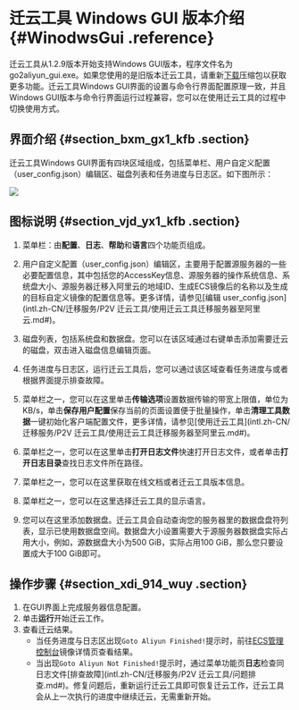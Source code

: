 # 迁云工具 Windows GUI 版本介绍 {#WinodwsGui .reference}

迁云工具从1.2.9版本开始支持Windows GUI版本，程序文件名为go2aliyun\_gui.exe。如果您使用的是旧版本迁云工具，请重新[下载](http://p2v-tools.oss-cn-hangzhou.aliyuncs.com/Alibaba_Cloud_Migration_Tool.zip)压缩包以获取更多功能。迁云工具Windows GUI界面的设置与命令行界面配置原理一致，并且Windows GUI版本与命令行界面运行过程兼容，您可以在使用迁云工具的过程中切换使用方式。

## 界面介绍 {#section_bxm_gx1_kfb .section}

迁云工具Windows GUI界面有四块区域组成，包括菜单栏、用户自定义配置（user\_config.json）编辑区、磁盘列表和任务进度与日志区。如下图所示：

![](http://static-aliyun-doc.oss-cn-hangzhou.aliyuncs.com/assets/img/22628/155902522945134_zh-CN.png)

## 图标说明 {#section_vjd_yx1_kfb .section}

1.  菜单栏：由**配置**、**日志**、**帮助**和**语言**四个功能页组成。

2.  用户自定义配置（user\_config.json）编辑区，主要用于配置源服务器的一些必要配置信息，其中包括您的AccessKey信息、源服务器的操作系统信息、系统盘大小、源服务器迁移入阿里云的地域ID、生成ECS镜像后的名称以及生成的目标自定义镜像的配置信息等。更多详情，请参见[编辑 user\_config.json](intl.zh-CN/迁移服务/P2V 迁云工具/使用迁云工具迁移服务器至阿里云.md#)。

3.  磁盘列表，包括系统盘和数据盘。您可以在该区域通过右键单击添加需要迁云的磁盘，双击进入磁盘信息编辑页面。

4.  任务进度与日志区，运行迁云工具后，您可以通过该区域查看任务进度与或者根据界面提示排查故障。

5.  菜单栏之一，您可以在这里单击**传输选项**设置数据传输的带宽上限值，单位为KB/s，单击**保存用户配置**保存当前的页面设置便于批量操作，单击**清理工具数据**一键初始化客户端配置文件，更多详情，请参见[使用迁云工具](intl.zh-CN/迁移服务/P2V 迁云工具/使用迁云工具迁移服务器至阿里云.md#)。

6.  菜单栏之一，您可以在这里单击**打开日志文件**快速打开日志文件，或者单击**打开日志目录**查找日志文件所在路径。

7.  菜单栏之一，您可以在这里获取在线文档或者迁云工具版本信息。

8.  菜单栏之一，您可以在这里选择迁云工具的显示语言。

9.  您可以在这里添加数据盘。迁云工具会自动查询您的服务器里的数据盘盘符列表，显示已使用数据盘空间。数据盘大小设置需要大于源服务器数据盘实际占用大小，例如，源数据盘大小为500 GiB，实际占用100 GiB，那么您只要设置成大于100 GiB即可。


## 操作步骤 {#section_xdi_914_wuy .section}

1.  在GUI界面上完成服务器信息配置。
2.  单击**运行**开始迁云工作。
3.  查看迁云结果。
    -   当任务进度与日志区出现`Goto Aliyun Finished!`提示时，前往[ECS管理控制台](https://ecs.console.aliyun.com/)镜像详情页查看结果。
    -   当出现`Goto Aliyun Not Finished!`提示时，通过菜单功能页**日志**检查同日志文件[排查故障](intl.zh-CN/迁移服务/P2V 迁云工具/问题排查.md#)。修复问题后，重新运行迁云工具即可恢复迁云工作，迁云工具会从上一次执行的进度中继续迁云，无需重新开始。

